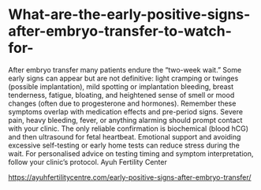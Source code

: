 # What-are-the-early-positive-signs-after-embryo-transfer-to-watch-for-

After embryo transfer many patients endure the “two-week wait.” Some early signs can appear but are not definitive: light cramping or twinges (possible implantation), mild spotting or implantation bleeding, breast tenderness, fatigue, bloating, and heightened sense of smell or mood changes (often due to progesterone and hormones). Remember these symptoms overlap with medication effects and pre-period signs. Severe pain, heavy bleeding, fever, or anything alarming should prompt contact with your clinic. The only reliable confirmation is biochemical (blood hCG) and then ultrasound for fetal heartbeat. Emotional support and avoiding excessive self-testing or early home tests can reduce stress during the wait. For personalised advice on testing timing and symptom interpretation, follow your clinic’s protocol. 
Ayuh Fertility Center

https://ayuhfertilitycentre.com/early-positive-signs-after-embryo-transfer/
